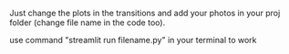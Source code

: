 Just change the plots in the transitions and add your photos in your proj folder (change file name in the code too). 

use command "streamlit run filename.py" in your terminal to work
